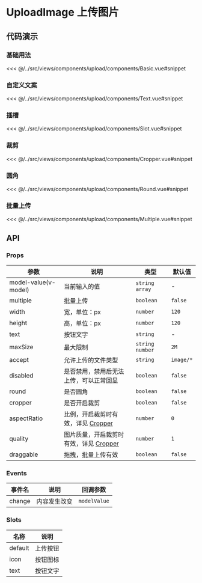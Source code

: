 # UploadImage 上传图片

## 代码演示

### 基础用法

<<< @/../src/views/components/upload/components/Basic.vue#snippet

### 自定义文案

<<< @/../src/views/components/upload/components/Text.vue#snippet

### 插槽

<<< @/../src/views/components/upload/components/Slot.vue#snippet

### 裁剪

<<< @/../src/views/components/upload/components/Cropper.vue#snippet

### 圆角

<<< @/../src/views/components/upload/components/Round.vue#snippet

### 批量上传

<<< @/../src/views/components/upload/components/Multiple.vue#snippet

## API

### Props

| 参数                 | 说明                                                          | 类型              | 默认值    |
| -------------------- | ------------------------------------------------------------- | ----------------- | --------- |
| model-value(v-model) | 当前输入的值                                                  | `string` `array`  | -         |
| multiple             | 批量上传                                                      | `boolean`         | `false`   |
| width                | 宽，单位：px                                                  | `number`          | `120`     |
| height               | 高，单位：px                                                  | `number`          | `120`     |
| text                 | 按钮文字                                                      | `string`          | -         |
| maxSize              | 最大限制                                                      | `string` `number` | `2M`      |
| accept               | 允许上传的文件类型                                            | `string`          | `image/*` |
| disabled             | 是否禁用，禁用后无法上传，可以正常回显                        | `boolean`         | `false`   |
| round                | 是否圆角                                                      | `boolean`         | `false`   |
| cropper              | 是否开启裁剪                                                  | `boolean`         | `false`   |
| aspectRatio          | 比例，开启裁剪时有效，详见 [Cropper](/components/cropper)     | `number`          | `0`       |
| quality              | 图片质量，开启裁剪时有效，详见 [Cropper](/components/cropper) | `number`          | `1`       |
| draggable            | 拖拽，批量上传有效                                            | `boolean`         | `false`   |

### Events

| 事件名 | 说明         | 回调参数     |
| ------ | ------------ | ------------ |
| change | 内容发生改变 | `modelValue` |

### Slots

| 名称    | 说明     |
| ------- | -------- |
| default | 上传按钮 |
| icon    | 按钮图标 |
| text    | 按钮文字 |
